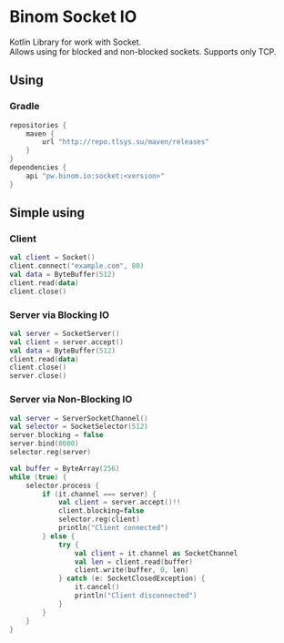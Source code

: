 # Binom Socket IO
Kotlin Library for work with Socket.<br>
Allows using for blocked and non-blocked sockets. Supports only TCP.
## Using
### Gradle
```groovy
repositories {
    maven {
        url "http://repo.tlsys.su/maven/releases"
    }
}
dependencies {
    api "pw.binom.io:socket:<version>"
}
```

## Simple using
### Client
```kotlin
val client = Socket()
client.connect("example.com", 80)
val data = ByteBuffer(512)
client.read(data)
client.close()
```

### Server via Blocking IO
```kotlin
val server = SocketServer()
val client = server.accept()
val data = ByteBuffer(512)
client.read(data)
client.close()
server.close()
```

### Server via Non-Blocking IO
```kotlin
val server = ServerSocketChannel()
val selector = SocketSelector(512)
server.blocking = false
server.bind(8080)
selector.reg(server)

val buffer = ByteArray(256)
while (true) {
    selector.process {
        if (it.channel === server) {
            val client = server.accept()!!
            client.blocking=false
            selector.reg(client)
            println("Client connected")
        } else {
            try {
                val client = it.channel as SocketChannel
                val len = client.read(buffer)
                client.write(buffer, 0, len)
            } catch (e: SocketClosedException) {
                it.cancel()
                println("Client disconnected")
            }
        }
    }
}
```